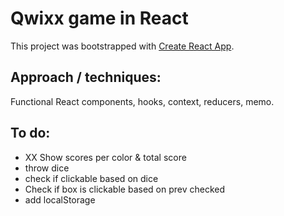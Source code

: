 # Qwixx game in React

This project was bootstrapped with [Create React App](https://github.com/facebook/create-react-app).

## Approach / techniques:

Functional React components, hooks, context, reducers, memo.

## To do:

- XX Show scores per color & total score
- throw dice
- check if clickable based on dice
- Check if box is clickable based on prev checked
- add localStorage


